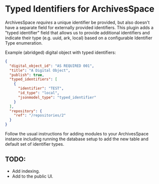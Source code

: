 Typed Identifiers for ArchivesSpace
===================================

ArchivesSpace *requires* a unique identifier be provided, but also doesn't have
a separate field for externally provided identifiers. This plugin adds a
"typed identifier" field that allows us to provide additional identifiers and
indicate their type (e.g. uuid, ark, local) based on a configurable Identifier
Type enumeration.

Example (abridged) digital object with typed identifiers:

```json
{
  "digital_object_id": "AS REQUIRED 001",
  "title": "A Digital Object",
  "publish": true,
  "typed_identifiers": [
    {
      "identifier": "TEST",
      "id_type": "local",
      "jsonmodel_type": "typed_identifier"
    }
  ],
  "repository": {
    "ref": "/repositories/2"
  }
}
```

Follow the usual instructions for adding modules to your ArchivesSpace instance
including running the database setup to add the new table and default set of
identifier types.

## TODO:

- Add indexing.
- Add to the public UI.